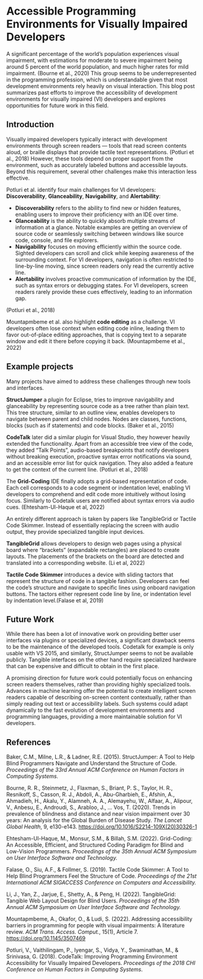 # Accessible Programming Environments for Visually Impaired Developers

A significant percentage of the world’s population experiences visual impairment, with estimations for moderate to severe impairment 
being around 5 percent of the world population, and much higher rates for mild impairment. (Bourne et al., 2020)
This group seems to be underrepresented in the programming profession, which is understandable given that most development environments rely heavily on visual interaction.
This blog post summarizes past efforts to improve the accessibility of development environments for visually impaired (VI) developers and explores opportunities for future work in this field.

## Introduction

Visually impaired developers typically interact with development environments through screen readers — tools that read screen contents aloud,
or braille displays that provide tactile text representations. (Potluri et al., 2018)
However, these tools depend on proper support from the environment, such as accurately labeled buttons and accessible layouts.
Beyond this requirement, several other challenges make this interaction less effective.

Potluri et al. identify four main challenges for VI developers: **Discoverability**, **Glanceability**, **Navigability**, and **Alertability**: 

- **Discoverability** refers to the ability to find new or hidden features, enabling users to improve their proficiency with an IDE over time.
- **Glanceability** is the ability to quickly absorb multiple streams of information at a glance. Notable examples are getting an overview of source code or seamlessly switching between windows like source code, console, and file explorers.
- **Navigability** focuses on moving efficiently within the source code. Sighted developers can scroll and click while keeping awareness of the surrounding context. For VI developers, navigation is often restricted to line-by-line moving, since screen readers only read the currently active line.
- **Alertability** involves proactive communication of information by the IDE, such as syntax errors or debugging states. For VI developers, screen readers rarely provide these cues effectively, leading to an information gap.

(Potluri et al., 2018)

Mountapmbeme et al. also highlight **code editing** as a challenge. VI developers often lose context when editing code inline, leading them to favor out-of-place editing approaches,
that is copying text to a separate window and edit it there before copying it back. (Mountapmbeme et al., 2022)

## Example projects

Many projects have aimed to address these challenges through new tools and interfaces.

**StructJumper** a plugin for Eclipse, tries to improve navigability and glanceability by representing source code as a tree rather than plain text.
This tree structure, similar to an outline view, enables developers to navigate between parent and child nodes. 
Nodes are classes, functions, blocks (such as if statements) and code blocks. (Baker et al., 2015)

**CodeTalk** later did a similar plugin for Visual Studio, they however heavily extended the functionality. Apart from an accessible tree view of the code,
they added “Talk Points”, audio-based breakpoints that notify developers without breaking execution, proactive syntax error notifications via sound, 
and an accessible error list for quick navigation. They also added a feature to get the context of the current line. (Potluri et al., 2018)

The **Grid-Coding** IDE finally adopts a grid-based representation of code. Each cell corresponds to a code segment or indentation level, 
enabling VI developers to comprehend and edit code more intuitively without losing focus. Similarly to Codetalk users are notified
about syntax errors via audio cues. (Ehtesham-Ul-Haque et al, 2022)

An entirely different approach is taken by papers like TangibleGrid or Tactile Code Skimmer. 
Instead of essentially replacing the screen with audio output, they provide specialized tangible input devices.

**TangibleGrid** allows developers to design web pages using a physical board where “brackets” (expandable rectangles) are placed to create layouts.
The placements of the brackets on the board are detected and translated into a corresponding website. (Li et al, 2022)

**Tactile Code Skimmer** introduces a device with sliding tactors that represent the structure of code in a tangible fashion.
Developers can feel the code’s structure and navigate to specific lines using onboard navigation buttons. The tactors either represent
code line by line, or indentation level by indentation level.(Falase et al, 2019)

## Future Work

While there has been a lot of innovative work on providing better user interfaces via plugins or specialized devices, a significant drawback seems to be the maintenance of the developed tools.
Codetalk for example is only usable with VS 2015, and similarly, StructJumper seems to not be available publicly.
Tangible interfaces on the other hand require specialized hardware that can be expensive and difficult to obtain in the first place.

A promising direction for future work could potentially focus on enhancing screen readers themselves, rather than providing highly specialized tools.
Advances in machine learning offer the potential to create intelligent screen readers capable of describing on-screen content contextually,
rather than simply reading out text or accessibility labels. 
Such systems could adapt dynamically to the fast evolution of development environments and programming languages, providing a more maintainable solution for VI developers.

## References

Baker, C.M., Milne, L.R., & Ladner, R.E. (2015). StructJumper: A Tool to Help Blind Programmers Navigate and Understand the Structure of Code. *Proceedings of the 33rd Annual ACM Conference on Human Factors in Computing Systems.*

Bourne, R. R., Steinmetz, J., Flaxman, S., Briant, P. S., Taylor, H. R., Resnikoff, S., Casson, R. J., Abdoli, A., Abu-Gharbieh, E., Afshin, A., Ahmadieh, H., Akalu, Y., Alamneh, A. A., Alemayehu, W., Alfaar, A., Alipour, V., Anbesu, E., Androudi, S., Arabloo, J., ... Vos, T. (2020). Trends in prevalence of blindness and distance and near vision impairment over 30 years: An analysis for the Global Burden of Disease Study. *The Lancet Global Health*, 9, e130-e143. https://doi.org/10.1016/S2214-109X(20)30326-1

Ehtesham-Ul-Haque, M., Monsur, S.M., & Billah, S.M. (2022). Grid-Coding: An Accessible, Efficient, and Structured Coding Paradigm for Blind and Low-Vision Programmers. *Proceedings of the 35th Annual ACM Symposium on User Interface Software and Technology.*

Falase, O., Siu, A.F., & Follmer, S. (2019). Tactile Code Skimmer: A Tool to Help Blind Programmers Feel the Structure of Code. *Proceedings of the 21st International ACM SIGACCESS Conference on Computers and Accessibility.*

Li, J., Yan, Z., Jarjue, E., Shetty, A., & Peng, H. (2022). TangibleGrid: Tangible Web Layout Design for Blind Users. *Proceedings of the 35th Annual ACM Symposium on User Interface Software and Technology.*

Mountapmbeme, A., Okafor, O., & Ludi, S. (2022). Addressing accessibility barriers in programming for people with visual impairments: A literature review. *ACM Trans. Access. Comput.*, 15(1), Article 7. https://doi.org/10.1145/3507469

Potluri, V., Vaithilingam, P., Iyengar, S., Vidya, Y., Swaminathan, M., & Srinivasa, G. (2018). CodeTalk: Improving Programming Environment Accessibility for Visually Impaired Developers. *Proceedings of the 2018 CHI Conference on Human Factors in Computing Systems*.
